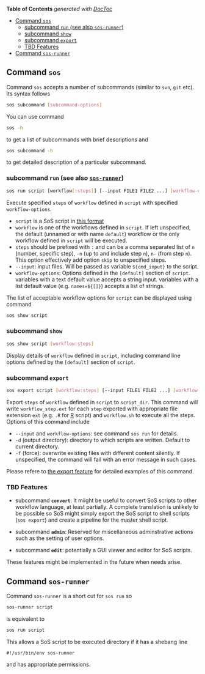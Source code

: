 <!-- START doctoc generated TOC please keep comment here to allow auto update -->
<!-- DON'T EDIT THIS SECTION, INSTEAD RE-RUN doctoc TO UPDATE -->
**Table of Contents**  *generated with [DocToc](https://github.com/thlorenz/doctoc)*

- [Command `sos`](#command-sos)
  - [subcommand `run` (see also `sos-runner`)](#subcommand-run-see-also-sos-runner)
  - [subcommand `show`](#subcommand-show)
  - [subcommand `export`](#subcommand-export)
  - [TBD Features](#tbd-features)
- [Command `sos-runner`](#command-sos-runner)

<!-- END doctoc generated TOC please keep comment here to allow auto update -->

## Command `sos`
Command `sos` accepts a number of subcommands (similar to `svn`, `git` etc). Its syntax follows

```bash
sos subcommand [subcommand-options]
```

You can use command

```bash
sos -h
```

to get a list of subcommands with brief descriptions and

```bash
sos subcommand -h
```

to get detailed description of a particular subcommand.


### subcommand `run` (see also [`sos-runner`](#command-sos-runner))

```bash
sos run script [workflow[:steps]] [--input FILE1 FILE2 ...] [workflow-options] 
```

Execute specified `steps` of `workflow` defined in `script` with specified `workflow-options`.

* `script` is a SoS script in [this format](sos_format_v1.md)
* `workflow` is one of the workflows defined in `script`. If left unspecified, the default (unnamed or with name `default`) workflow or the only workflow defined in `script` will be executed.
* `steps` should be prefixed with `:` and can be a comma separated list of `n` (number, specific step), `-n` (up to and include step `n`), `n-` (from step `n`). This option effectively add option `skip` to unspecified steps.
* `--input`: input files. Will be passed as variable `${cmd_input}` to the script.
* `workflow-options`: Options defined in the `[default]` section of `script`. variables with a text default value accepts a string input. variables with a list default value (e.g. `names=${[]}`)  accepts a list of strings.

The list of acceptable workflow options for `script` can be displayed using command

```bash
sos show script
```
### subcommand `show`

```bash
sos show script [workflow:steps] 
```

Display details of `workflow` defined in `script`, including command line options defined by the `[default]` section of `script`.

### subcommand `export` 

```bash
sos export script [workflow:steps] [--input FILE1 FILE2 ...] [workflow-options] [-d OUTPUT_DIR] [-f]
```

Export `steps` of `workflow` defined in `script` to `script_dir`. This command will write `workflow_step.ext` for each `step` exported with appropriate file extension `ext` (e.g. `.R` for [R](https://www.r-project.org/) script) and `workflow.sh` to execute all the steps. Options of this command include

* `--input` and `workflow-options`: see command `sos run` for details.
*  `-d` (output directory): directory to which scripts are written. Default to current directory.
*  `-f` (force): overwrite existing files with different content silently. If unspecified, the command will fail with an error message in such cases. 

Please refere to [the export feature](export.md) for detailed examples of this command.

### TBD Features
* subcommand **`convert`**:
  It miight be useful to convert SoS scripts to other workflow language, at least partially. A complete translation is unlikely to be possible so SoS might simply export the SoS script to shell scripts (`sos export`) and create a pipeline for the master shell script. 

* subcommand **`admin`**:
  Reserved for miscellaneous adminstrative actions such as the setting of user options.
  
* subcommand **`edit`**: potentially a GUI viewer and editor for SoS scripts.
 
These features might be implemented in the future when needs arise.

## Command `sos-runner`

Command `sos-runner` is a short cut for ``sos run`` so

```bash
sos-runner script
```

is equivalent to

```bash
sos run script
```

This allows a SoS script to be executed directory if it has a shebang line

```
#!/usr/bin/env sos-runner
```

and has appropriate permissions.

